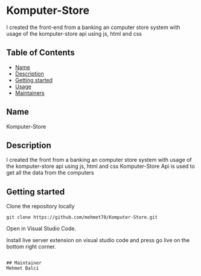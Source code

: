 # Komputer-Store

I created the front-end from a banking an computer store system with usage of the komputer-store api using js, html and css
## Table of Contents

- [Name](#name)
- [Description](#description)
- [Getting started](#getting-started)
- [Usage](#usage)
- [Maintainers](#maintainers)

## Name
Komputer-Store

## Description
I created the front from a banking an computer store system with usage of the komputer-store api using js, html and css
Komputer-Store Api is used to get all the data from the computers

## Getting started
Clone the repository locally
```
git clone https://github.com/mehmet70/Komputer-Store.git
```
Open in Visual Studio Code.

Install live server extension on visual studio code and press go live on the bottom right corner.
```

## Maintainer
Mehmet Balci
